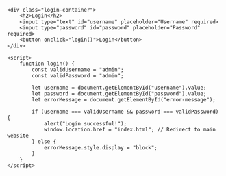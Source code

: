 <html lang="en">
<head>
    <meta charset="UTF-8">
    <meta name="viewport" content="width=device-width, initial-scale=1.0">
    <title>School Login</title>
    <link rel="stylesheet" href="styles.css">
</head>
<body class="login-body">

    <div class="login-container">
        <h2>Login</h2>
        <input type="text" id="username" placeholder="Username" required>
        <input type="password" id="password" placeholder="Password" required>
        <button onclick="login()">Login</button>
    </div>

    <script>
        function login() {
            const validUsername = "admin";
            const validPassword = "admin";

            let username = document.getElementById("username").value;
            let password = document.getElementById("password").value;
            let errorMessage = document.getElementById("error-message");

            if (username === validUsername && password === validPassword) {
                alert("Login successful!");
                window.location.href = "index.html"; // Redirect to main website
            } else {
                errorMessage.style.display = "block";
            }
        }
    </script>

</body>
</html>
